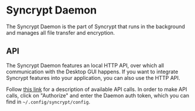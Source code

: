 # Syncrypt Daemon

The Syncrypt Daemon is the part of Syncrypt that runs in the background and
manages all file transfer and encryption.

## API

The Syncrypt Daemon features an local HTTP API, over which all communication
with the Desktop GUI happens. If you want to integrate Syncrypt features into
your application, you can also use the HTTP API.

Follow [this link](https://generator.swagger.io/?url=https://raw.githubusercontent.com/syncrypt/client/reliability/swagger.yaml)
for a description of available API calls. In order to make API calls, click on "Authorize" and enter
the Daemon auth token, which you can find in ``~/.config/syncrypt/config``.

